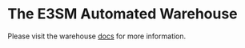 # The E3SM Automated Warehouse

Please visit the warehouse [docs](../docs/3_warehouse.md) for more information.